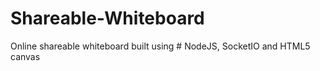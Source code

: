 # Shareable-Whiteboard

Online shareable whiteboard built using # NodeJS, SocketIO and HTML5 canvas 
